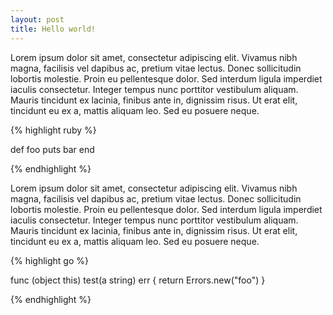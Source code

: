 ```yaml
---
layout: post
title: Hello world!
---
```


Lorem ipsum dolor sit amet, consectetur adipiscing elit. Vivamus nibh magna, facilisis vel dapibus ac, pretium vitae lectus. Donec sollicitudin lobortis molestie. Proin eu pellentesque dolor. Sed interdum ligula imperdiet iaculis consectetur. Integer tempus nunc porttitor vestibulum aliquam. Mauris tincidunt ex lacinia, finibus ante in, dignissim risus. Ut erat elit, tincidunt eu ex a, mattis aliquam leo. Sed eu posuere neque.

{% highlight ruby %}

def foo
  puts bar
end

{% endhighlight %}


Lorem ipsum dolor sit amet, consectetur adipiscing elit. Vivamus nibh magna, facilisis vel dapibus ac, pretium vitae lectus. Donec sollicitudin lobortis molestie. Proin eu pellentesque dolor. Sed interdum ligula imperdiet iaculis consectetur. Integer tempus nunc porttitor vestibulum aliquam. Mauris tincidunt ex lacinia, finibus ante in, dignissim risus. Ut erat elit, tincidunt eu ex a, mattis aliquam leo. Sed eu posuere neque.


{% highlight go %}

func (object this) test(a string) err {
  return Errors.new("foo")
}

{% endhighlight %}
